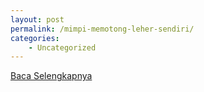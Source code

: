 ```yaml
---
layout: post
permalink: /mimpi-memotong-leher-sendiri/
categories:
    - Uncategorized
---
```


[Baca Selengkapnya](/03)